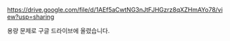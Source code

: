 https://drive.google.com/file/d/1AEf5aCwtNG3nJtFJHGzrz8qXZHmAYo78/view?usp=sharing

용량 문제로 구글 드라이브에 올렸습니다.